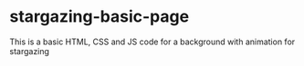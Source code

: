 # stargazing-basic-page
This is a basic HTML, CSS and JS code for a background with animation for stargazing
